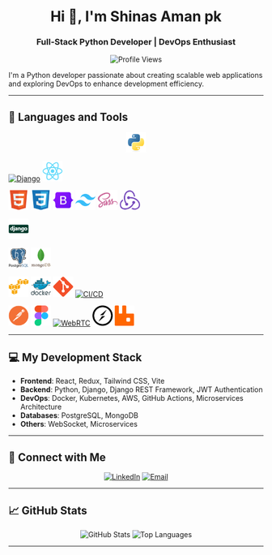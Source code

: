 <h1 align="center">Hi 👋, I'm Shinas Aman pk</h1>
<h3 align="center">Full-Stack Python Developer | DevOps Enthusiast</h3>

<p align="center">
  <img src="https://komarev.com/ghpvc/?username=shinas07&label=Profile%20views&color=0e75b6&style=flat" alt="Profile Views"/>
</p>

I'm a Python developer passionate about creating scalable web applications and exploring DevOps to enhance development efficiency.

---

## 🧩 Languages and Tools

<p align="center">
  <!-- Programming Languages -->
  <a href="https://www.python.org" target="_blank" rel="noreferrer"><img src="https://raw.githubusercontent.com/devicons/devicon/master/icons/python/python-original.svg" alt="Python" width="40" height="40"/></a>
  
  <!-- Web Frameworks -->
  <a href="https://www.djangoproject.com/" target="_blank" rel="noreferrer"><img src="https://cdn.worldvectorlogo.com/logos/django.svg" alt="Django" width="40" height="40"/></a>
  <a href="https://reactjs.org/" target="_blank" rel="noreferrer"><img src="https://raw.githubusercontent.com/devicons/devicon/master/icons/react/react-original.svg" alt="React" width="40" height="40"/></a>
  
  <!-- Frontend Development -->
  <a href="https://html.com/" target="_blank" rel="noreferrer"><img src="https://raw.githubusercontent.com/devicons/devicon/master/icons/html5/html5-original.svg" alt="HTML" width="40" height="40"/></a>
  <a href="https://www.w3.org/Style/CSS/" target="_blank" rel="noreferrer"><img src="https://raw.githubusercontent.com/devicons/devicon/master/icons/css3/css3-original.svg" alt="CSS" width="40" height="40"/></a>
  <a href="https://getbootstrap.com/" target="_blank" rel="noreferrer"><img src="https://raw.githubusercontent.com/devicons/devicon/master/icons/bootstrap/bootstrap-original.svg" alt="Bootstrap" width="40" height="40"/></a>
  <a href="https://tailwindcss.com/" target="_blank" rel="noreferrer"><img src="https://raw.githubusercontent.com/devicons/devicon/master/icons/tailwindcss/tailwindcss-plain.svg" alt="Tailwind CSS" width="40" height="40"/></a>
  <a href="https://sass-lang.com/" target="_blank" rel="noreferrer"><img src="https://raw.githubusercontent.com/devicons/devicon/master/icons/sass/sass-original.svg" alt="Sass" width="40" height="40"/></a>
  <a href="https://redux.js.org/" target="_blank" rel="noreferrer"><img src="https://raw.githubusercontent.com/devicons/devicon/master/icons/redux/redux-original.svg" alt="Redux" width="40" height="40"/></a>
  
  <!-- Backend & APIs -->
  <a href="https://www.django-rest-framework.org/" target="_blank" rel="noreferrer"><img src="https://raw.githubusercontent.com/devicons/devicon/master/icons/django/django-original.svg" alt="Django REST Framework" width="40" height="40"/></a>
  
  <!-- Databases -->
  <a href="https://www.postgresql.org/" target="_blank" rel="noreferrer"><img src="https://raw.githubusercontent.com/devicons/devicon/master/icons/postgresql/postgresql-original-wordmark.svg" alt="PostgreSQL" width="40" height="40"/></a>
  <a href="https://www.mongodb.com/" target="_blank" rel="noreferrer"><img src="https://raw.githubusercontent.com/devicons/devicon/master/icons/mongodb/mongodb-original-wordmark.svg" alt="MongoDB" width="40" height="40"/></a>

  <!-- Cloud & DevOps -->
  <a href="https://aws.amazon.com/" target="_blank" rel="noreferrer"><img src="https://raw.githubusercontent.com/devicons/devicon/master/icons/amazonwebservices/amazonwebservices-original.svg" alt="AWS" width="40" height="40"/></a>
  <a href="https://www.docker.com/" target="_blank" rel="noreferrer"><img src="https://raw.githubusercontent.com/devicons/devicon/master/icons/docker/docker-original-wordmark.svg" alt="Docker" width="40" height="40"/></a>
  <a href="https://git-scm.com/" target="_blank" rel="noreferrer"><img src="https://raw.githubusercontent.com/devicons/devicon/master/icons/git/git-original.svg" alt="Git" width="40" height="40"/></a>
  <a href="https://circleci.com/" target="_blank" rel="noreferrer"><img src="https://raw.githubusercontent.com/devicons/devicon/master/icons/circleci/circleci-original.svg" alt="CI/CD" width="40" height="40"/></a>

  <!-- Additional Tools & Libraries -->
  <a href="https://www.postman.com/" target="_blank" rel="noreferrer"><img src="https://raw.githubusercontent.com/devicons/devicon/master/icons/postman/postman-original.svg" alt="Postman" width="40" height="40"/></a>
  <a href="https://www.figma.com/" target="_blank" rel="noreferrer"><img src="https://raw.githubusercontent.com/devicons/devicon/master/icons/figma/figma-original.svg" alt="Figma" width="40" height="40"/></a>
  <a href="https://webrtc.org/" target="_blank" rel="noreferrer"><img src="https://raw.githubusercontent.com/devicons/devicon/master/icons/webrtc/webrtc-original.svg" alt="WebRTC" width="40" height="40"/></a>
  <a href="https://socket.io/" target="_blank" rel="noreferrer"><img src="https://raw.githubusercontent.com/devicons/devicon/master/icons/socketio/socketio-original.svg" alt="Socket.IO" width="40" height="40"/></a>
  <a href="https://www.rabbitmq.com/" target="_blank" rel="noreferrer"><img src="https://raw.githubusercontent.com/devicons/devicon/master/icons/rabbitmq/rabbitmq-original.svg" alt="RabbitMQ" width="40" height="40"/></a>
</p>

---

## 💻 My Development Stack

- **Frontend**: React, Redux, Tailwind CSS, Vite
- **Backend**: Python, Django, Django REST Framework, JWT Authentication
- **DevOps**: Docker, Kubernetes, AWS, GitHub Actions, Microservices Architecture
- **Databases**: PostgreSQL, MongoDB
- **Others**: WebSocket, Microservices

---

## 🤝 Connect with Me
<p align="center">
  <a href="https://www.linkedin.com/in/shinas07/"><img src="https://img.shields.io/badge/LinkedIn-0077B5?style=for-the-badge&logo=linkedin&logoColor=white" alt="LinkedIn"/></a>
  <a href="mailto:shinasamanpk@gmail.com"><img src="https://img.shields.io/badge/Email-D14836?style=for-the-badge&logo=gmail&logoColor=white" alt="Email"/></a>
</p>

---

## 📈 GitHub Stats

<p align="center">
  <img src="https://github-readme-stats.vercel.app/api?username=shinas07&show_icons=true&theme=dark" alt="GitHub Stats"/>
  <img src="https://github-readme-stats.vercel.app/api/top-langs/?username=shinas07&layout=compact&theme=dark" alt="Top Languages"/>
</p>

---
